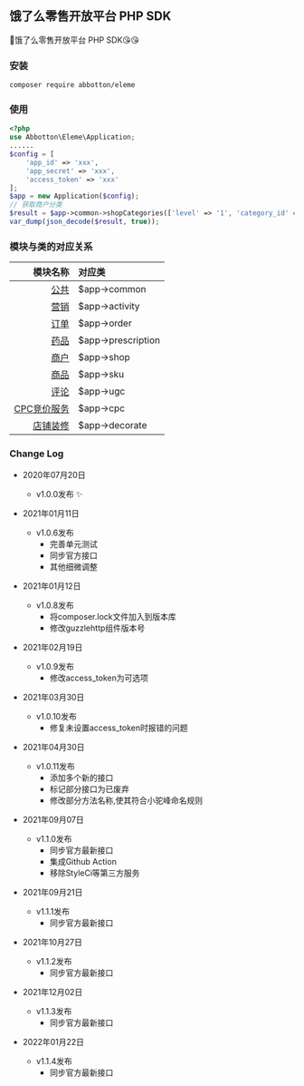 ## 饿了么零售开放平台 PHP SDK
:clap:饿了么零售开放平台 PHP SDK:kissing_heart::kissing_heart:

### 安装
```shell script
composer require abbotton/eleme
```

### 使用
```php
<?php
use Abbotton\Eleme\Application;
......
$config = [
    'app_id' => 'xxx',
    'app_secret' => 'xxx',
    'access_token' => 'xxx'
];
$app = new Application($config);
// 获取商户分类
$result = $app->common->shopCategories(['level' => '1', 'category_id' => '166']);
var_dump(json_decode($result, true));
```

### 模块与类的对应关系
| 模块名称 | 对应类 |
| ----: | :---- |
| [公共](https://open-retail.ele.me/#/apidoc?type=api_menu&categoryCode=common_all&page=1&pageSize=100) | $app->common |
| [营销](https://open-retail.ele.me/#/apidoc?type=api_menu&categoryCode=activity_all&page=1&pageSize=100) | $app->activity |
| [订单](https://open-retail.ele.me/#/apidoc?type=api_menu&categoryCode=order_all&page=1&pageSize=100) | $app->order |
| [药品](https://open-retail.ele.me/#/apidoc?type=api_menu&categoryCode=drug_all&page=1&pageSize=100) | $app->prescription |
| [商户](https://open-retail.ele.me/#/apidoc?type=api_menu&categoryCode=shop_all&page=1&pageSize=100) | $app->shop |
| [商品](https://open-retail.ele.me/#/apidoc?type=api_menu&categoryCode=item_all&page=1&pageSize=100) | $app->sku |
| [评论](https://open-retail.ele.me/#/apidoc?type=api_menu&categoryCode=ugc_all&page=1&pageSize=100) | $app->ugc |
| [CPC竞价服务](https://open-retail.ele.me/#/apidoc?type=api_menu&categoryCode=cpc_all&page=1&pageSize=100) | $app->cpc |
| [店铺装修](https://open-retail.ele.me/#/apidoc?type=api_menu&categoryCode=decorate_all&page=1&pageSize=100) | $app->decorate |

### Change Log
* 2020年07月20日
    - v1.0.0发布 :sparkles:
    
* 2021年01月11日
    - v1.0.6发布
        - 完善单元测试
        - 同步官方接口
        - 其他细微调整
    
* 2021年01月12日
    - v1.0.8发布
        - 将composer.lock文件加入到版本库
        - 修改guzzlehttp组件版本号
    
* 2021年02月19日
    - v1.0.9发布
        - 修改access_token为可选项

* 2021年03月30日
    - v1.0.10发布
        - 修复未设置access_token时报错的问题

* 2021年04月30日
    - v1.0.11发布
        - 添加多个新的接口
        - 标记部分接口为已废弃
        - 修改部分方法名称,使其符合小驼峰命名规则
        
* 2021年09月07日
    - v1.1.0发布
        - 同步官方最新接口
        - 集成Github Action
        - 移除StyleCi等第三方服务

* 2021年09月21日
    - v1.1.1发布
        - 同步官方最新接口

* 2021年10月27日
    - v1.1.2发布
        - 同步官方最新接口

* 2021年12月02日
  - v1.1.3发布
      - 同步官方最新接口

* 2022年01月22日
    - v1.1.4发布
        - 同步官方最新接口